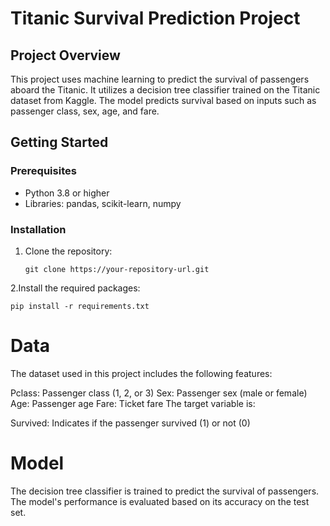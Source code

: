 # Titanic Survival Prediction Project

## Project Overview
This project uses machine learning to predict the survival of passengers aboard the Titanic. It utilizes a decision tree classifier trained on the Titanic dataset from Kaggle. The model predicts survival based on inputs such as passenger class, sex, age, and fare.

## Getting Started

### Prerequisites
- Python 3.8 or higher
- Libraries: pandas, scikit-learn, numpy

### Installation
1. Clone the repository:
   ```
   git clone https://your-repository-url.git
   ```
2.Install the required packages:
  ```
  pip install -r requirements.txt
  ```
# Data

The dataset used in this project includes the following features:

Pclass: Passenger class (1, 2, or 3)
Sex: Passenger sex (male or female)
Age: Passenger age
Fare: Ticket fare
The target variable is:

Survived: Indicates if the passenger survived (1) or not (0)
# Model
The decision tree classifier is trained to predict the survival of passengers. The model's performance is evaluated based on its accuracy on the test set.

